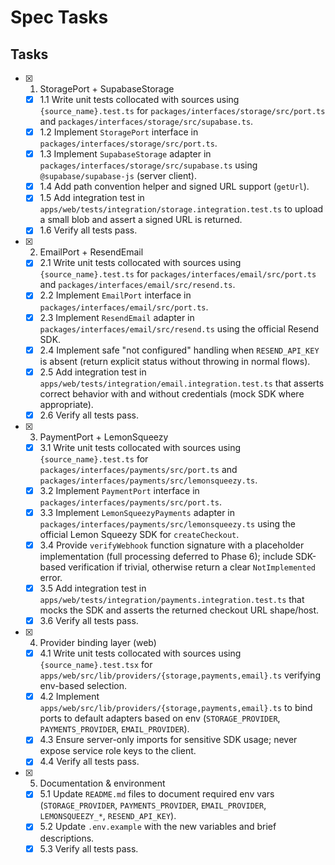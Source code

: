 # Spec Tasks

## Tasks

- [x] 1. StoragePort + SupabaseStorage
  - [x] 1.1 Write unit tests collocated with sources using `{source_name}.test.ts` for `packages/interfaces/storage/src/port.ts` and `packages/interfaces/storage/src/supabase.ts`.
  - [x] 1.2 Implement `StoragePort` interface in `packages/interfaces/storage/src/port.ts`.
  - [x] 1.3 Implement `SupabaseStorage` adapter in `packages/interfaces/storage/src/supabase.ts` using `@supabase/supabase-js` (server client).
  - [x] 1.4 Add path convention helper and signed URL support (`getUrl`).
  - [x] 1.5 Add integration test in `apps/web/tests/integration/storage.integration.test.ts` to upload a small blob and assert a signed URL is returned.
  - [x] 1.6 Verify all tests pass.

- [x] 2. EmailPort + ResendEmail
  - [x] 2.1 Write unit tests collocated with sources using `{source_name}.test.ts` for `packages/interfaces/email/src/port.ts` and `packages/interfaces/email/src/resend.ts`.
  - [x] 2.2 Implement `EmailPort` interface in `packages/interfaces/email/src/port.ts`.
  - [x] 2.3 Implement `ResendEmail` adapter in `packages/interfaces/email/src/resend.ts` using the official Resend SDK.
  - [x] 2.4 Implement safe "not configured" handling when `RESEND_API_KEY` is absent (return explicit status without throwing in normal flows).
  - [x] 2.5 Add integration test in `apps/web/tests/integration/email.integration.test.ts` that asserts correct behavior with and without credentials (mock SDK where appropriate).
  - [x] 2.6 Verify all tests pass.

- [x] 3. PaymentPort + LemonSqueezy
  - [x] 3.1 Write unit tests collocated with sources using `{source_name}.test.ts` for `packages/interfaces/payments/src/port.ts` and `packages/interfaces/payments/src/lemonsqueezy.ts`.
  - [x] 3.2 Implement `PaymentPort` interface in `packages/interfaces/payments/src/port.ts`.
  - [x] 3.3 Implement `LemonSqueezyPayments` adapter in `packages/interfaces/payments/src/lemonsqueezy.ts` using the official Lemon Squeezy SDK for `createCheckout`.
  - [x] 3.4 Provide `verifyWebhook` function signature with a placeholder implementation (full processing deferred to Phase 6); include SDK-based verification if trivial, otherwise return a clear `NotImplemented` error.
  - [x] 3.5 Add integration test in `apps/web/tests/integration/payments.integration.test.ts` that mocks the SDK and asserts the returned checkout URL shape/host.
  - [x] 3.6 Verify all tests pass.

- [x] 4. Provider binding layer (web)
  - [x] 4.1 Write unit tests collocated with sources using `{source_name}.test.tsx` for `apps/web/src/lib/providers/{storage,payments,email}.ts` verifying env-based selection.
  - [x] 4.2 Implement `apps/web/src/lib/providers/{storage,payments,email}.ts` to bind ports to default adapters based on env (`STORAGE_PROVIDER`, `PAYMENTS_PROVIDER`, `EMAIL_PROVIDER`).
  - [x] 4.3 Ensure server-only imports for sensitive SDK usage; never expose service role keys to the client.
  - [x] 4.4 Verify all tests pass.

- [x] 5. Documentation & environment
  - [x] 5.1 Update `README.md` files to document required env vars (`STORAGE_PROVIDER`, `PAYMENTS_PROVIDER`, `EMAIL_PROVIDER`, `LEMONSQUEEZY_*`, `RESEND_API_KEY`).
  - [x] 5.2 Update `.env.example` with the new variables and brief descriptions.
  - [x] 5.3 Verify all tests pass.
